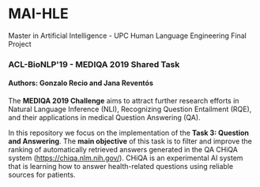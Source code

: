 # MAI-HLE
Master in Artificial Intelligence - UPC
Human Language Engineering Final Project

### **ACL-BioNLP'19 - MEDIQA 2019 Shared Task**
#### Authors: Gonzalo Recio and Jana Reventós 

The **MEDIQA 2019 Challenge** aims to attract further research efforts in Natural Language Inference (NLI), Recognizing Question Entailment (RQE), and their applications in medical Question Answering (QA). 

In this repository we focus on the implementation of the **Task 3: Question and Answering**.
The **main objective** of this task is to filter and improve the ranking of automatically retrieved answers generated in the QA CHiQA system (https://chiqa.nlm.nih.gov/). 
CHiQA is an experimental AI system that is learning how to answer health-related questions using reliable sources for patients.


